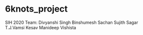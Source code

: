# 6knots_project
SIH 2020
Team:
Divyanshi Singh
Binshumesh Sachan
Sujith Sagar
T.J.Vamsi Kesav
Manideep
Vishista
